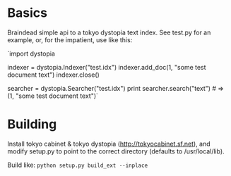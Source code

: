 Basics
======

Braindead simple api to a tokyo dystopia text index. See test.py for an example, or, for the impatient, use like this:

`import dystopia

indexer = dystopia.Indexer("test.idx")
indexer.add_doc(1, "some test document text")
indexer.close()

searcher = dystopia.Searcher("test.idx")
print searcher.search("text") # => (1, "some test document text")`

Building
========

Install tokyo cabinet & tokyo dystopia (http://tokyocabinet.sf.net), and modify setup.py to point to the correct directory (defaults to /usr/local/lib).

Build like: `python setup.py build_ext --inplace`



